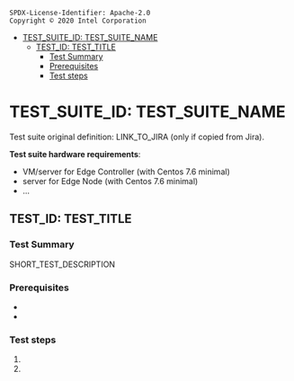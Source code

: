 ```text
SPDX-License-Identifier: Apache-2.0
Copyright © 2020 Intel Corporation
```

- [TEST_SUITE_ID: TEST_SUITE_NAME](#test_suite_id-test_suite_name)
  - [TEST_ID: TEST_TITLE](#test_id-test_title)
    - [Test Summary](#test-summary)
    - [Prerequisites](#prerequisites)
    - [Test steps](#test-steps)
  
# TEST_SUITE_ID: TEST_SUITE_NAME

Test suite original definition: LINK_TO_JIRA (only if copied from Jira).

**Test suite hardware requirements**:
- VM/server for Edge Controller (with Centos 7.6 minimal)
- server for Edge Node (with Centos 7.6 minimal)
- ...

## TEST_ID: TEST_TITLE

### Test Summary

SHORT_TEST_DESCRIPTION

### Prerequisites

-
-

### Test steps

1.
2.
